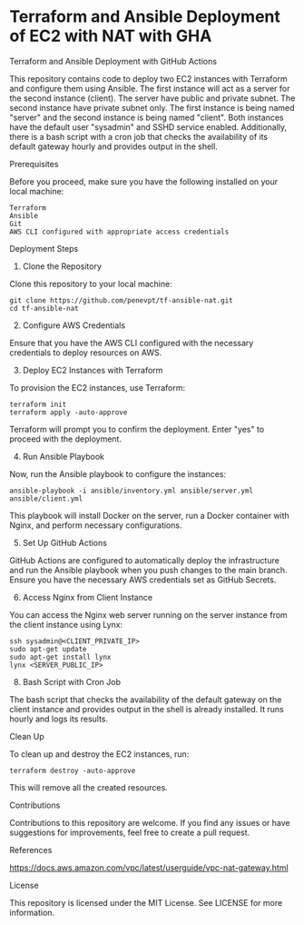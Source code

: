 # Terraform and Ansible Deployment of EC2 with NAT with GHA
Terraform and Ansible Deployment with GitHub Actions

This repository contains code to deploy two EC2 instances with Terraform and configure them using Ansible. The first instance will act as a server for the second instance (client). The server have public and private subnet. The second instance have private subnet only. The first instance is being named "server" and the second instance is being named "client". Both instances have the default user "sysadmin" and SSHD service enabled. Additionally, there is a bash script with a cron job that checks the availability of its default gateway hourly and provides output in the shell.

Prerequisites

Before you proceed, make sure you have the following installed on your local machine:

    Terraform
    Ansible
    Git
    AWS CLI configured with appropriate access credentials

Deployment Steps
1. Clone the Repository

Clone this repository to your local machine:

```
git clone https://github.com/penevpt/tf-ansible-nat.git
cd tf-ansible-nat
```

2. Configure AWS Credentials

Ensure that you have the AWS CLI configured with the necessary credentials to deploy resources on AWS.

3. Deploy EC2 Instances with Terraform

To provision the EC2 instances, use Terraform:
```
terraform init
terraform apply -auto-approve
```
Terraform will prompt you to confirm the deployment. Enter "yes" to proceed with the deployment.

4. Run Ansible Playbook

Now, run the Ansible playbook to configure the instances:
```
ansible-playbook -i ansible/inventory.yml ansible/server.yml ansible/client.yml
```
This playbook will install Docker on the server, run a Docker container with Nginx, and perform necessary configurations.

5. Set Up GitHub Actions

GitHub Actions are configured to automatically deploy the infrastructure and run the Ansible playbook when you push changes to the main branch. Ensure you have the necessary AWS credentials set as GitHub Secrets.

6. Access Nginx from Client Instance

You can access the Nginx web server running on the server instance from the client instance using Lynx:
```
ssh sysadmin@<CLIENT_PRIVATE_IP>
sudo apt-get update
sudo apt-get install lynx
lynx <SERVER_PUBLIC_IP>
```
8. Bash Script with Cron Job

The bash script that checks the availability of the default gateway on the client instance and provides output in the shell is already installed. It runs hourly and logs its results.

Clean Up

To clean up and destroy the EC2 instances, run:
```
terraform destroy -auto-approve
```
This will remove all the created resources.


Contributions

Contributions to this repository are welcome. If you find any issues or have suggestions for improvements, feel free to create a pull request.

References

https://docs.aws.amazon.com/vpc/latest/userguide/vpc-nat-gateway.html

License

This repository is licensed under the MIT License. See LICENSE for more information.
